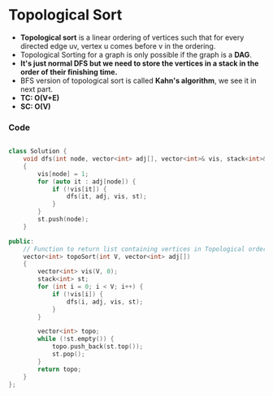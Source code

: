 # Topological Sort

-   **Topological sort** is a linear ordering of vertices such that for every directed edge uv, vertex u comes before v in the ordering.
-   Topological Sorting for a graph is only possible if the graph is a **DAG**.
-   **It's just normal DFS but we need to store the vertices in a stack in the order of their finishing time.**
-   BFS version of topological sort is called **Kahn's algorithm**, we see it in next part.
-   **TC: O(V+E)**
-   **SC: O(V)**

### Code

```cpp

class Solution {
    void dfs(int node, vector<int> adj[], vector<int>& vis, stack<int>& st)
    {
        vis[node] = 1;
        for (auto it : adj[node]) {
            if (!vis[it]) {
                dfs(it, adj, vis, st);
            }
        }
        st.push(node);
    }

public:
    // Function to return list containing vertices in Topological order.
    vector<int> topoSort(int V, vector<int> adj[])
    {
        vector<int> vis(V, 0);
        stack<int> st;
        for (int i = 0; i < V; i++) {
            if (!vis[i]) {
                dfs(i, adj, vis, st);
            }
        }

        vector<int> topo;
        while (!st.empty()) {
            topo.push_back(st.top());
            st.pop();
        }
        return topo;
    }
};
```

